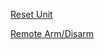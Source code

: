 <p><a id="setup-btn" href="#"></a></p>
<p><a id="reset-btn" href="#">Reset Unit</a></p>
<p><a href="http://18.208.169.168:5000/">Remote Arm/Disarm</a></p>
<script src="/qrcodejs/qrcode.min.js"></script>
<script>
(function() {
    document.getElementsByTagName("header")[0].innerHTML = '<p id="code-desc"></p><div id="qrcode"></div>';
    const qr = document.getElementById("qrcode");
    const setupBtn = document.getElementById("setup-btn");
    const resetBtn = document.getElementById("reset-btn");
    const codeDesc = document.getElementById("code-desc");
    const qrCode = new QRCode(qr, {
        text: "test",
        width: 300,
        height: 300,
        colorDark : "#000000",
        colorLight : "#ffffff",
        correctLevel : QRCode.CorrectLevel.L
    });
    qrCode.clear();
    const makeCode = (function(content, description) {
        qrCode.clear();
        qrCode.makeCode(content);
        codeDesc.innerHTML = description;
    });
    var progress = 0;
    const buttonName = (function() {
        if (!progress) {
            setupBtn.innerHTML = "Begin Setup";
        } else {
            setupBtn.innerHTML = "Next Step";
        }
    });
    setupBtn.onclick = (function() {
        switch (progress) {
            case 0:
                const wifi = prompt("Enter your wifi password");
                if (wifi !== null) {
                    makeCode(wifi, "wifi password");
                }
                progress++;
                break;
            case 1:
                const phone = prompt("Enter your phone number (starting with +27)");
                if (phone !== null) {
                    makeCode(phone, "phone number");
                }
                progress++;
                break;
            case 2:
                const email = prompt("Enter your email address");
                if (email !== null) {
                    makeCode(email, "email address");
                }
                progress++;
                break;
            default:
                alert("Setup complete! You will receive an email confirmation.");
                progress = 0;
                break;
        }
        buttonName();
    });
    resetBtn.onclick = (function() {
        const pin = prompt("his QR code will clear all settings and reset the device. Enter your device pin");
        if (pin !== null) {
            makeCode(`RESET.${pin}`, "reset device");
        }
    });
    buttonName();
})();
</script>
